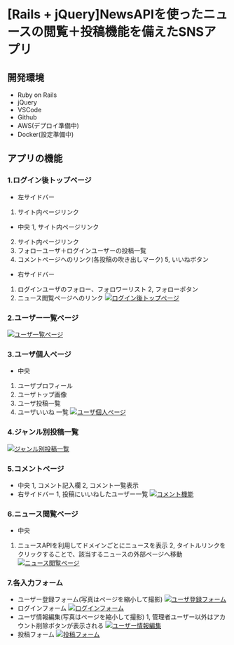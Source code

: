 # [Rails + jQuery]NewsAPIを使ったニュースの閲覧＋投稿機能を備えたSNSアプリ

## 開発環境
- Ruby on Rails
- jQuery
- VSCode
- Github
- AWS(デプロイ準備中)
- Docker(設定準備中)

## アプリの機能
### 1.ログイン後トップページ
- 左サイドバー
1. サイト内ページリンク
- 中央
1, サイト内ページリンク
2. サイト内ページリンク
3. フォローユーザ＋ログインユーザーの投稿一覧
4. コメントページへのリンク(各投稿の吹き出しマーク)
5, いいねボタン
- 右サイドバー
1. ログインユーザのフォロー、フォロワーリスト
2, フォローボタン
2. ニュース閲覧ページへのリンク
[![ログイン後トップページ](https://i.gyazo.com/e4bc9bc099238d4dc6ecd15c78074363.png)](https://gyazo.com/e4bc9bc099238d4dc6ecd15c78074363)

### 2.ユーザー一覧ページ
[![ユーザ一覧ページ](https://i.gyazo.com/2b34f6a8b0d60762f59de667cbbc07ec.png)](https://gyazo.com/2b34f6a8b0d60762f59de667cbbc07ec)

### 3.ユーザ個人ページ
-  中央
1. ユーザプロフィール
2. ユーザトップ画像
3. ユーザ投稿一覧
4. ユーザいいね 一覧
[![ユーザ個人ページ](https://i.gyazo.com/43b92bb15720b18c3d718b72a9732a17.png)](https://gyazo.com/43b92bb15720b18c3d718b72a9732a17)

### 4.ジャンル別投稿一覧
[![ジャンル別投稿一覧](https://i.gyazo.com/934ccbb7ec7d379eac7b05b096158617.png)](https://gyazo.com/934ccbb7ec7d379eac7b05b096158617)

### 5.コメントページ
- 中央
1, コメント記入欄
2, コメント一覧表示
- 右サイドバー
1, 投稿にいいねしたユーザー一覧
[![コメント機能](https://i.gyazo.com/e813f8c15800e51e8a2f1032c16771bb.png)](https://gyazo.com/e813f8c15800e51e8a2f1032c16771bb)

### 6.ニュース閲覧ページ
- 中央
1. ニュースAPIを利用してドメインごとにニュースを表示
2, タイトルリンクをクリックすることで、該当するニュースの外部ページへ移動
[![ニュース閲覧ページ](https://i.gyazo.com/a3c5358b1295975e4aa862eb0e95c712.jpg)](https://gyazo.com/a3c5358b1295975e4aa862eb0e95c712)

### 7.各入力フォーム
- ユーザー登録フォーム(写真はページを縮小して撮影)
[![ユーザ登録フォーム](https://i.gyazo.com/3f842253034434a5fda3541f0db7f91c.png)](https://gyazo.com/3f842253034434a5fda3541f0db7f91c)
- ログインフォーム
[![ログインフォーム](https://i.gyazo.com/f6c51210f1417c0dec99296e260c2d0b.png)](https://gyazo.com/f6c51210f1417c0dec99296e260c2d0b)
- ユーザ情報編集(写真はページを縮小して撮影)
1, 管理者ユーザー以外はアカウント削除ボタンが表示される
[![ユーザー情報編集](https://i.gyazo.com/f90d1a2fe53bde54981fd3958b0d3305.png)](https://gyazo.com/f90d1a2fe53bde54981fd3958b0d3305)
- 投稿フォーム
[![投稿フォーム](https://i.gyazo.com/ae27ab85e8c5c3e6518ea98fce2c6e3d.png)](https://gyazo.com/ae27ab85e8c5c3e6518ea98fce2c6e3d)

